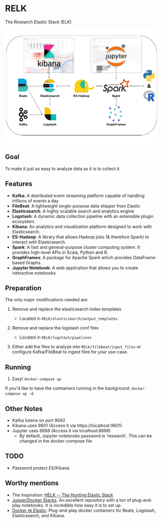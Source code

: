 # RELK
The Research Elastic Stack (ELK) 

![RELK Overview](resources/images/RELK_Overview.png)

## Goal
To make it just as easy to analyze data as it is to collect it. 

## Features
* **Kafka**: A distributed event streaming platform capable of handling trillions of events a day
* **FileBeat**: A lightweight single-purpose data shipper from Elastic
* **Elasticsearch**: A highly scalable search and analytics engine
* **Logstash**: A dynamic data collection pipeline with an extensible plugin ecosystem.
* **Kibana**: An analytics and visualization platform designed to work with Elasticsearch.
* **ES-Hadoop**: A library that allows Hadoop jobs (& therefore Spark) to interact with Elasticsearch.
* **Spark**: A fast and general-purpose cluster computing system. It provides high-level APIs in Scala, Python and R.
* **GraphFrames**: A package for Apache Spark which provides DataFrame-based Graphs.
* **Jupyter Notebook**: A web application that allows you to create interactive notebooks. 

## Preparation
The only major modifications needed are:
1. Remove and replace the elasticsearch index templates
    * Located in `RELK/elasticsearch/output_templates`

2. Remove and replace the logstash conf files
    * Located in `RELK/logstash/pipelines`

3. Either add the files to analyze into `RELK/filebeat/input_files` or configure Kafka/FileBeat to ingest files for your use-case.


## Running
1. Easy! `docker-compose up`

If you'd like to have the comtainers running in the background:
`docker-compose up -d`


## Other Notes
* Kafka listens on port 9092
* Kibana uses 9601 (Access it via https://localhost:9601)
* Jupyter uses 8888 (Access it via localhost:8888)
  *  By default, Jupyter notebooks password is 'research'. This can be changed in the docker-compose file

## TODO
* Password protect ES/Kibana

## Worthy mentions
* The inspiration: [HELK -- The Hunting Elastic Stack](https://github.com/Cyb3rWard0g/HELK)
* [Jupyer/Docker Stacks](https://github.com/jupyter/docker-stacks). An excellent repository with a ton of plug-and-play notebooks. It is incredible how easy it is to set up.
* [Docker @ Elastic](https://www.docker.elastic.co/): Plug-and-play docker containers for Beats, Logstash, Elasticsearch, and Kibana.